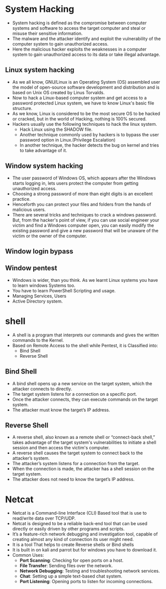 # System Hacking
- System hacking is defined as the compromise between computer systems and software to access the target computer and steal or misuse their sensitive information. 
- The malware and the attacker identify and exploit the vulnerability of the computer system to gain unauthorized access.
- Here the malicious hacker exploits the weaknesses in a computer system to gain unauthorized access to its data or take illegal advantage.
## Linux system hacking
- As we all know, GNU/Linux is an Operating System (OS) assembled user the model of open-source software development and distribution and is based on Unix OS created by Linus Torvalds.
- Now to hack a Linux-based computer system and get access to a password protected Linux system, we have to know Linux's basic file structure. 
- As we know, Linux is considered to be the most secure OS to be hacked or cracked, but in the world of Hacking, nothing is 100% secured.
- Hackers usually use the following techniques to hack the linux system.
    - Hack Linux using the SHADOW file.
    - Another technique commonly used by hackers is to bypass the user password option in Linux.(Privilege Escalation)
    - In another technique, the hacker detects the bug on kernel and tries to take advantage of it.
## Window system hacking
- The user password of Windows OS, which appears after the Windows starts logging in, lets users protect the computer from getting unauthorized access.
- Choosing a strong password of more than eight digits is an excellent practice.
- Henceforth you can protect your files and folders from the hands of malicious users. 
- There are several tricks and techniques to crack a windows password. But, from the hacker's point of view, if you can use social engineer your victim and find a Windows computer open, you can easily modify the existing password and give a new password that will be unaware of the victim or the owner of the computer.
## Window login bypass


## Window pentest
- Windows is wider, than you think. As we learnt Linux systems you have to learn windows Systems too. 
- You have to learn PowerShell Scripting and usage.
- Managing Services, Users
- Active Directory system.
# shell
- A shell is a program that interprets our commands and gives the written commands to the Kernel.
- Based on Remote Access to the shell while Pentest, it is Classified into:
    - Bind Shell
    - Reverse Shell
## Bind Shell
- A bind shell opens up a new service on the target system, which the attacker connects to directly.
- The target system listens for a connection on a specific port.
- Once the attacker connects, they can execute commands on the target system.
- The attacker must know the target’s IP address.
## Reverse Shell
- A reverse shell, also known as a remote shell or “connect-back shell,” takes advantage of the target system's vulnerabilities to initiate a shell session and then access the victim's computer.
- A reverse shell causes the target system to connect back to the attacker’s system.
- The attacker’s system listens for a connection from the target.
- When the connection is made, the attacker has a shell session on the target system.
- The attacker does not need to know the target’s IP address.
# Netcat
- Netcat is a Command-line Interface (CLI) Based tool that is use to read/write data over TCP/UDP. 
- Netcat is designed to be a reliable back-end tool that can be used directly or easily driven by other programs and scripts.
- It’s a feature-rich network debugging and investigation tool, capable of creating almost any kind of connection its user might need.
- It is a tool That helps to create Reverse shells or Bind shells
- It is built in on kali and parrot but for windows you have to download it.
- Common Uses:
    - **Port Scanning**: Checking for open ports on a host.
    - **File Transfer**: Sending files over the network.
    - **Network Debugging**: Testing and troubleshooting network services.
    - **Chat**: Setting up a simple text-based chat system.
    - **Port Listening**: Opening ports to listen for incoming connections.